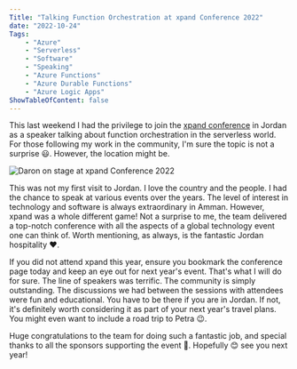 ```yaml
---
Title: "Talking Function Orchestration at xpand Conference 2022"
date: "2022-10-24" 
Tags: 
    - "Azure"
    - "Serverless"
    - "Software"
    - "Speaking"
    - "Azure Functions"
    - "Azure Durable Functions"
    - "Azure Logic Apps"
ShowTableOfContent: false
---
```


This last weekend I had the privilege to join the [xpand conference](https://www.xpandconf.com/) in Jordan as a speaker talking about function orchestration in the serverless world. For those following my work in the community, I'm sure the topic is not a surprise 😃. However, the location might be.

![Daron on stage at xpand Conference 2022](/media/2022/2022-10-23-daron-on-stage.png)

This was not my first visit to Jordan. I love the country and the people. I had the chance to speak at various events over the years. The level of interest in technology and software is always extraordinary in Amman. However, xpand was a whole different game! Not a surprise to me, the team delivered a top-notch conference with all the aspects of a global technology event one can think of. Worth mentioning, as always, is the fantastic Jordan hospitality ❤️.

If you did not attend xpand this year, ensure you bookmark the conference page today and keep an eye out for next year's event. That's what I will do for sure. The line of speakers was terrific. The community is simply outstanding. The discussions we had between the sessions with attendees were fun and educational. You have to be there if you are in Jordan. If not, it's definitely worth considering it as part of your next year's travel plans. You might even want to include a road trip to Petra 
😉.

Huge congratulations to the team for doing such a fantastic job, and special thanks to all the sponsors supporting the event 🙏. Hopefully 😊 see you next year!

